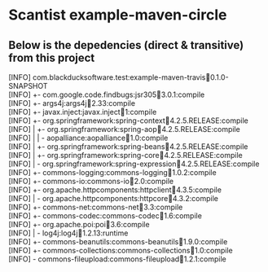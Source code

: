 # Scantist example-maven-circle

## Below is the depedencies (direct & transitive) from this project

 [INFO] com.blackducksoftware.test:example-maven-travis:jar:0.1.0-SNAPSHOT<br/>
 [INFO] +- com.google.code.findbugs:jsr305:jar:3.0.1:compile<br/>
 [INFO] +- args4j:args4j:jar:2.33:compile<br/>
 [INFO] +- javax.inject:javax.inject:jar:1:compile<br/>
 [INFO] +- org.springframework:spring-context:jar:4.2.5.RELEASE:compile<br/>
 [INFO] |  +- org.springframework:spring-aop:jar:4.2.5.RELEASE:compile<br/>
 [INFO] |  |  \- aopalliance:aopalliance:jar:1.0:compile<br/>
 [INFO] |  +- org.springframework:spring-beans:jar:4.2.5.RELEASE:compile<br/>
 [INFO] |  +- org.springframework:spring-core:jar:4.2.5.RELEASE:compile<br/>
 [INFO] |  \- org.springframework:spring-expression:jar:4.2.5.RELEASE:compile<br/>
 [INFO] +- commons-logging:commons-logging:jar:1.0.2:compile<br/>
 [INFO] +- commons-io:commons-io:jar:2.0:compile<br/>
 [INFO] +- org.apache.httpcomponents:httpclient:jar:4.3.5:compile<br/>
 [INFO] |  \- org.apache.httpcomponents:httpcore:jar:4.3.2:compile<br/>
 [INFO] +- commons-net:commons-net:jar:3.3:compile<br/>
 [INFO] +- commons-codec:commons-codec:jar:1.6:compile<br/>
 [INFO] +- org.apache.poi:poi:jar:3.6:compile<br/>
 [INFO] |  \- log4j:log4j:jar:1.2.13:runtime<br/>
 [INFO] +- commons-beanutils:commons-beanutils:jar:1.9.0:compile<br/>
 [INFO] +- commons-collections:commons-collections:jar:1.0:compile<br/>
 [INFO] \- commons-fileupload:commons-fileupload:jar:1.2.1:compile<br/>
